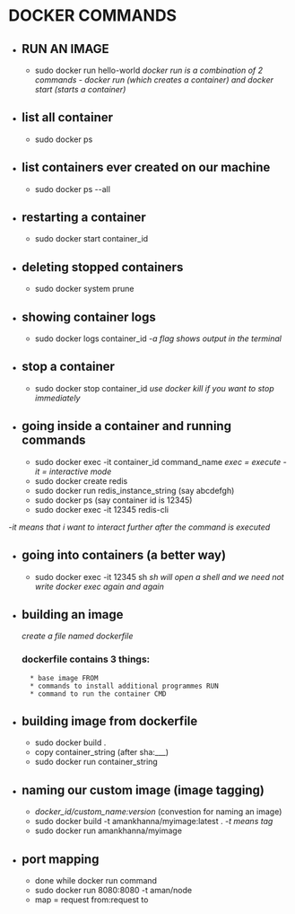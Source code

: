 # DOCKER COMMANDS

* ## RUN AN IMAGE
    - sudo docker run hello-world
*docker run is a combination of 2 commands - docker run (which creates a container) and docker start (starts a container)*

* ## list all container
    - sudo docker ps

* ## list containers ever created on our machine
    - sudo docker ps --all

* ## restarting a container
    - sudo docker start container_id

* ## deleting stopped containers
    - sudo docker system prune

* ## showing container logs
    - sudo docker logs container_id
*-a flag shows output in the terminal*

* ## stop a container
    - sudo docker stop container_id
*use docker kill if you want to stop immediately*

* ## going inside a container and running commands
    - sudo docker exec -it container_id command_name
*exec = execute    -it = interactive mode*
    - sudo docker create redis
    - sudo docker run redis_instance_string (say abcdefgh)
    - sudo docker ps (say container id is 12345)
    - sudo docker exec -it 12345 redis-cli

*-it means that i want to interact further after the command is executed*

* ## going into containers (a better way)
    - sudo docker exec -it 12345 sh
*sh will open a shell and we need not write docker exec again and again*

* ## building an image
    *create a file named dockerfile*

    ### dockerfile contains 3 things:
        * base image FROM
        * commands to install additional programmes RUN
        * command to run the container CMD

* ## building image from dockerfile
    - sudo docker build .
    - copy container_string (after sha:___)
    - sudo docker run container_string

* ## naming our custom image (image tagging)
    - *docker_id/custom_name:version* (convestion for naming an image)
    - sudo docker build -t amankhanna/myimage:latest .
    *-t means tag*
    - sudo docker run amankhanna/myimage

* ## port mapping
    - done while docker run command
    - sudo docker run 8080:8080 -t aman/node
    - map = request from:request to